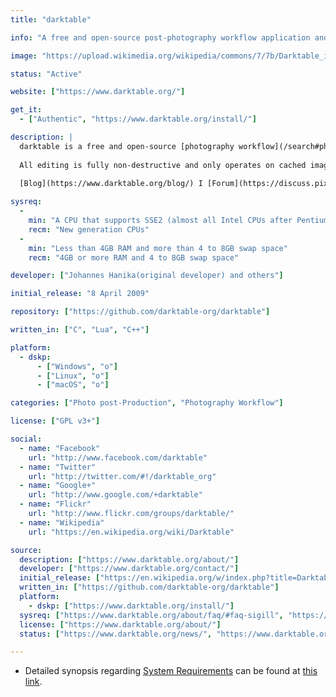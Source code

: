 ```yaml
---
title: "darktable"

info: "A free and open-source post-photography workflow application and raw developer"

image: "https://upload.wikimedia.org/wikipedia/commons/7/7b/Darktable_icon.svg"

status: "Active"

website: ["https://www.darktable.org/"]

get_it:
  - ["Authentic", "https://www.darktable.org/install/"]

description: |
  darktable is a free and open-source [photography workflow](/search#photography_workflow) application and raw developer. Rather than being a [raster graphics editor](/search#raster_graphics_editor) like Adobe Photoshop or [GIMP](/softwares/gimp/), it comprises a subset of image editing operations specifically aimed at non-destructive raw [photo post-production](/search#photo_post-production). It is primarily focused on improving a photographer's workflow by facilitating the handling of large numbers of images.
  
  All editing is fully non-destructive and only operates on cached image buffers for display. The full image is only converted during export. Raw image loading is done using rawspeed, high-dynamic range and standard image formats such as jpeg are also supported. The core operates completely on floating point values, so darktable can not only be used for photography but also for scientifically acquired images or output of renderers (high dynamic range).
  
  [Blog](https://www.darktable.org/blog/) I [Forum](https://discuss.pixls.us/c/software/darktable) I [User Manual](http://www.darktable.org/usermanual/en/) I [News](https://www.darktable.org/news/) I [Users' Wiki](https://redmine.darktable.org/projects/users/wiki) I [Development Wiki](https://redmine.darktable.org/projects/darktable/wiki) I [FAQ](https://www.darktable.org/about/faq/) I [Mailing list](https://www.darktable.org/contact/)

sysreq:
  -
    min: "A CPU that supports SSE2 (almost all Intel CPUs after Pentium 4)"
    recm: "New generation CPUs"
  -
    min: "Less than 4GB RAM and more than 4 to 8GB swap space"
    recm: "4GB or more RAM and 4 to 8GB swap space"

developer: ["Johannes Hanika(original developer) and others"]

initial_release: "8 April 2009"

repository: ["https://github.com/darktable-org/darktable"]

written_in: ["C", "Lua", "C++"]

platform:
  - dskp:
      - ["Windows", "o"]
      - ["Linux", "o"]
      - ["macOS", "o"]

categories: ["Photo post-Production", "Photography Workflow"]

license: ["GPL v3+"]

social:
  - name: "Facebook"
    url: "http://www.facebook.com/darktable"
  - name: "Twitter"
    url: "http://twitter.com/#!/darktable_org"
  - name: "Google+"
    url: "http://www.google.com/+darktable"
  - name: "Flickr"
    url: "http://www.flickr.com/groups/darktable/"
  - name: "Wikipedia"
    url: "https://en.wikipedia.org/wiki/Darktable"

source:
  description: ["https://www.darktable.org/about/"]
  developer: ["https://www.darktable.org/contact/"]
  initial_release: ["https://en.wikipedia.org/w/index.php?title=Darktable&oldid=878467735", "http://www.darktable.org/news/8/", "http://www.darktable.org/blog/11/"]
  written_in: ["https://github.com/darktable-org/darktable"]
  platform:
    - dskp: ["https://www.darktable.org/install/"]
  sysreq: ["https://www.darktable.org/about/faq/#faq-sigill", "https://www.darktable.org/2012/03/darktable-and-memory/", "https://lewiscollard.com/computar/darktable-linux-review/"]
  license: ["https://www.darktable.org/about/"]
  status: ["https://www.darktable.org/news/", "https://www.darktable.org/blog/"]

---
```

  * Detailed synopsis regarding [System Requirements](#sysreq) can be found at [this link](https://www.darktable.org/2012/03/darktable-and-memory/).